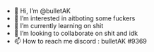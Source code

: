 - 👋 Hi, I’m @bulletAK
- 👀 I’m interested in aitboting some fuckers
- 🌱 I’m currently learning on shit
- 💞️ I’m looking to collaborate on shit and idk
- 📫 How to reach me discord : bulletAK #9369

<!---
lilbulletAK/lilbulletAK is a ✨ special ✨ repository because its `README.md` (this file) appears on your GitHub profile.
You can click the Preview link to take a look at your changes.
--->
